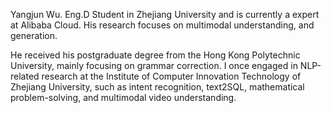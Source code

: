 
Yangjun Wu. Eng.D Student in Zhejiang University and is currently a expert at  Alibaba Cloud. His research focuses on multimodal understanding, and generation.

He received his postgraduate degree from the Hong Kong Polytechnic University, mainly focusing on grammar correction. I once engaged in NLP-related research at the Institute of Computer Innovation Technology of Zhejiang University, such as intent recognition, text2SQL, mathematical problem-solving, and multimodal video understanding.
